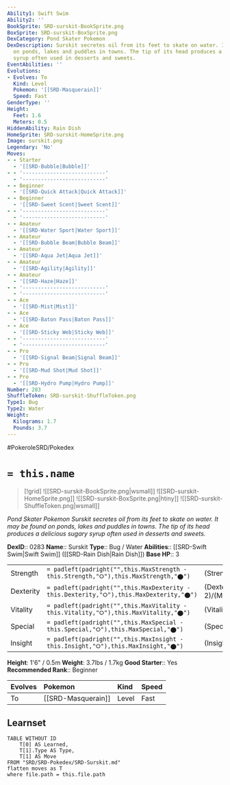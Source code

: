 ```yaml
---
Ability1: Swift Swim
Ability2: ''
BookSprite: SRD-surskit-BookSprite.png
BoxSprite: SRD-surskit-BoxSprite.png
DexCategory: Pond Skater Pokemon
DexDescription: Surskit secretes oil from its feet to skate on water. It may be found
  on ponds, lakes and puddles in towns. The tip of its head produces a delicious sugary
  syrup often used in desserts and sweets.
EventAbilities: ''
Evolutions:
- Evolves: To
  Kind: Level
  Pokemon: '[[SRD-Masquerain]]'
  Speed: Fast
GenderType: ''
Height:
  Feet: 1.6
  Meters: 0.5
HiddenAbility: Rain Dish
HomeSprite: SRD-surskit-HomeSprite.png
Image: surskit.png
Legendary: 'No'
Moves:
- - Starter
  - '[[SRD-Bubble|Bubble]]'
- - '---------------------------'
  - '---------------------------'
- - Beginner
  - '[[SRD-Quick Attack|Quick Attack]]'
- - Beginner
  - '[[SRD-Sweet Scent|Sweet Scent]]'
- - '---------------------------'
  - '---------------------------'
- - Amateur
  - '[[SRD-Water Sport|Water Sport]]'
- - Amateur
  - '[[SRD-Bubble Beam|Bubble Beam]]'
- - Amateur
  - '[[SRD-Aqua Jet|Aqua Jet]]'
- - Amateur
  - '[[SRD-Agility|Agility]]'
- - Amateur
  - '[[SRD-Haze|Haze]]'
- - '---------------------------'
  - '---------------------------'
- - Ace
  - '[[SRD-Mist|Mist]]'
- - Ace
  - '[[SRD-Baton Pass|Baton Pass]]'
- - Ace
  - '[[SRD-Sticky Web|Sticky Web]]'
- - '---------------------------'
  - '---------------------------'
- - Pro
  - '[[SRD-Signal Beam|Signal Beam]]'
- - Pro
  - '[[SRD-Mud Shot|Mud Shot]]'
- - Pro
  - '[[SRD-Hydro Pump|Hydro Pump]]'
Number: 283
ShuffleToken: SRD-surskit-ShuffleToken.png
Type1: Bug
Type2: Water
Weight:
  Kilograms: 1.7
  Pounds: 3.7
---
```


#PokeroleSRD/Pokedex

# `= this.name`

> [!grid]
> ![[SRD-surskit-BookSprite.png|wsmall]]
> ![[SRD-surskit-HomeSprite.png]]
> ![[SRD-surskit-BoxSprite.png|htiny]]
> ![[SRD-surskit-ShuffleToken.png|wsmall]]


*Pond Skater Pokemon*
*Surskit secretes oil from its feet to skate on water. It may be found on ponds, lakes and puddles in towns. The tip of its head produces a delicious sugary syrup often used in desserts and sweets.*

**DexID**:: 0283
**Name**:: Surskit
**Type**:: Bug / Water
**Abilities**:: [[SRD-Swift Swim|Swift Swim]] ([[SRD-Rain Dish|Rain Dish]])
**Base HP**:: 3

|           |                                                                                        |                                          |
| --------- | -------------------------------------------------------------------------------------- | ---------------------------------------- |
| Strength  | `= padleft(padright("",this.MaxStrength - this.Strength,"⭘"),this.MaxStrength,"⬤")`    | (Strength::1)/(MaxStrength::3)   |
| Dexterity | `= padleft(padright("",this.MaxDexterity - this.Dexterity,"⭘"),this.MaxDexterity,"⬤")` | (Dexterity:: 2)/(MaxDexterity::4) |
| Vitality  | `= padleft(padright("",this.MaxVitality - this.Vitality,"⭘"),this.MaxVitality,"⬤")`    | (Vitality::1)/(MaxVitality::3)   |
| Special   | `= padleft(padright("",this.MaxSpecial - this.Special,"⭘"),this.MaxSpecial,"⬤")`       | (Special::2)/(MaxSpecial::4)     |
| Insight   | `= padleft(padright("",this.MaxInsight - this.Insight,"⭘"),this.MaxInsight,"⬤")`       | (Insight::2)/(MaxInsight::4)     |

**Height**: 1'6" / 0.5m
**Weight**: 3.7lbs / 1.7kg
**Good Starter**:: Yes
**Recommended Rank**:: Beginner

| Evolves   | Pokemon            | Kind   | Speed   |
|:----------|:-------------------|:-------|:--------|
| To        | [[SRD-Masquerain]] | Level  | Fast    |

## Learnset

```dataview
TABLE WITHOUT ID
    T[0] AS Learned,
    T[1].Type AS Type,
    T[1] AS Move
FROM "SRD/SRD-Pokedex/SRD-Surskit.md"
flatten moves as T
where file.path = this.file.path
```
